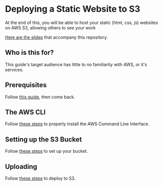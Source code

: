 # Deploying a Static Website to S3

At the end of this, you will be able to host your static (html, css, js) websites on AWS S3, allowing others to see your work

[Here are the slides](https://docs.google.com/presentation/d/1NQ45ex4ZJLJVNc4f_Uf1n93-j-jiRyyGd-57YMIwwVE/edit?usp=sharing) that accompany this repository.

## Who is this for?

This guide's target audience has little to no familiarity with AWS, or it's services. 

## Prerequisites

Follow [this guide](./docs/prerequisites.md), then come back.

## The AWS CLI

Follow [these steps](./docs/aws-cli.md) to properly install the AWS Command Line Interface.


## Setting up the S3 Bucket

Follow [these steps](./docs/setting-up-s3.md) to set up your bucket.

## Uploading

Follow [these steps](./docs/uploading-to-s3.md) to deploy to S3.

